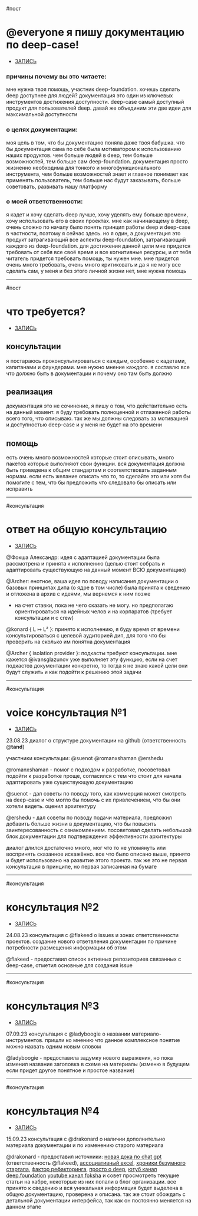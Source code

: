 #пост
# @everyone я пишу документацию по deep-case!
* [ЗАПИСЬ](https://discord.com/channels/739430470345031692/1091434067993571489/1142996173678981172) 

### причины почему вы это читаете:
мне нужна твоя помощь, участник deep-foundation. хочешь сделать deep доступнее для людей? документация это один из ключевых инструментов достижения доступности. deep-case самый доступный продукт для пользователей deep. давай же объединим эти две идеи для максимальной доступности

### о целях документации:
моя цель в том, что бы документацию поняла даже твоя бабушка. что бы документация сама по себе была мотиватором к использованию наших продуктов. чем больше людей в deep, тем больше возможностей, тем больше сам deep-foundation. документация просто жизненно необходима для тонкого и многофункционального инструмента, чем больше возможностей знает и главное понимает как применять пользователь, тем больше нас будут заказывать, больше советовать, развивать нашу платформу

### о моей ответственности:
я кадет и хочу сделать deep лучше, хочу уделять ему больше времени, хочу использовать его в своих проектах. мне как начинающему в deep, очень сложно по началу было понять принцип работы deep и deep-case в частности, поэтому я сейчас здесь. но я один, а документация это продукт затрагивающий все аспекты deep-foundation, затрагивающий каждого из deep-foundation. для достижения данной цели мне придется требовать от себя все своё время и все когнитивные ресурсы, и от тебя читатель придется требовать помощь, ты нужен мне. мне придется очень много требовать, очень много критиковать и да я не могу все сделать сам, у меня и без этого личной жизни нет, мне нужна помощь


---
#пост
# что требуется?
* [ЗАПИСЬ](https://discord.com/channels/739430470345031692/1091434067993571489/1142996256122208286)

## консультации
я постараюсь проконсультироваться с каждым, особенно с кадетами, капитанами и фаундерами. мне нужно мнение каждого. я составлю все что должно быть в документации и почему оно там быть должно

## реализация
документация это не сочинение, я пишу о том, что действительно есть на данный момент. я буду требовать полноценной и отлаженной работы всего того, что описываю. так же мы должны следовать за мотивацией и доступностью deep-case и у меня не будет на это времени

## помощь
есть очень много возможностей которые стоит описывать, много пакетов которые выполняют свои функции. вся документация должна быть приведена к общим стандартам и соответствовать заданным нормам. если есть желание описать что то, то сделайте это или хотя бы помогите с тем, что бы предложить что следовало бы описать или исправить


---
#консультация
# ответ на общую консультацию
* [ЗАПИСЬ](https://discord.com/channels/739430470345031692/1091434067993571489/1143639643015880886)

@Фокша Александр: идея с адаптацией документации была рассмотрена и принята к исполнению (целью стоит собрать и адаптировать существующую на данный момент ВСЮ документацию)

@Archer: енотное, ваша идея по поводу написания документации о базовых принципах дипа (о ядре в том числе) была принята к сведению и отложена в архив с идеями, мы вернемся к ним позже
- на счет ставки, пока не чего сказать не могу. но предполагаю ориентироваться на идейных челов и на корпаратов (требует консультации и с crew)
  
@konard { L ↦ L² }: принято к исполнению, я буду время от времени консультироваться с целевой аудиторией дип, для того что бы проверить на сколько им понятна документация

@Archer { isolation provider }: подкасты требуют консультации. мне кажется \@ivansglazunоv уже выполняет эту функцию, если на счет подкастов документации конкретно, то тогда я не знаю какой цели они будут служить и как подойти к решению этой задачи


---
#консультация
# voice консультация №1 
* [ЗАПИСЬ](https://discord.com/channels/739430470345031692/1091434067993571489/1144043154958450849)

23.08.23 диалог о структуре документации на github (ответственность @__tand__)

участники консультации: @suenot @romanxshaman @ershedu

@romanxshaman - помог с подходом к разработке, посоветовал подойти к разработке проще, согласился с тем что стоит для начала адаптировать уже существующую документацию

@suenot - дал советы по поводу того, как коммерция может смотреть на deep-case и что могло бы помочь с их привлечением, что бы они хотели видеть. оценил архитектуру

@ershedu - дал советы по поводу подачи материала, предложил добавить больше жизни в документацию, что бы повысить заинтересованность с ознакомлением. посоветовал сделать небольшой блок документации для подтверждения эффективности архитектуры

диалог длился достаточно много, мог что то не упомянуть или воспринять сказанное искажённо. все что было описано выше, принято и будет использовано на развитие этого проекта. так же это не первая консультация в принципе, но первая записанная на бумаге


---
#консультация 
# консультация №2
* [ЗАПИСЬ](https://discord.com/channels/739430470345031692/1091434067993571489/1144059790297923635)

24.08.23 консультация с @flakeed о issues и зонах ответственности проектов. создание нового ответвления документации по причине потребности размещения информации об этом

@flakeed - предоставил список активных репозиториев связанных с deep-case, отметил основные для создания issue


---
#консультация 
# консультация №3
* [ЗАПИСЬ](https://discord.com/channels/739430470345031692/1091434067993571489/1152086821723975690)

07.09.23 консультация с @ladyboogie о названии материало-инструментов. пришли ко мнению что данное комплексное понятие можно назвать одним новым словом

@ladyboogie - предоставила задумку нового выражения, но пока изменил название заголовка в схеме на материалы (изменю в будущем если придет другое понятное и простое название)


---
#консультация 
# консультация №4
- [ЗАПИСЬ](https://discord.com/channels/739430470345031692/1091434067993571489/1152086875801124894)

15.09.23 консультация с @drakonard о наличии дополнительно материала документации и по изменению старого материала

@drakonard - предоставил источники: [новая дока по chat gpt](https://github.com/deep-foundation/chatgpt) (ответственность @flakeed), [ассоциативный excel](https://habr.com/ru/companies/deepfoundation/articles/750140/), [хроники безумного стартапа](https://habr.com/ru/companies/deepfoundation/articles/745454/), [фактор рефакторинга](https://habr.com/ru/companies/deepfoundation/articles/576326/), [просто о deep](https://habr.com/ru/articles/757166/), [ютуб канал deep.foundation](https://www.youtube.com/@deep-foundation) [youtube канал foksha](https://www.youtube.com/@foksha) и совет просмотреть текущие статьи на хабре, некоторые из них попали в блог организации. все принято к сведению и вся уникальная информация будет выделена в общую документацию, проверена и описана. так же стоит обождать с детальной документации интерфейса, так как он постоянно меняется на данном этапе